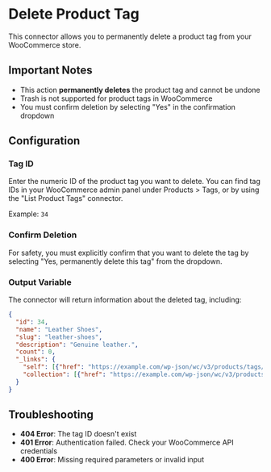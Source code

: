 # Delete Product Tag

This connector allows you to permanently delete a product tag from your WooCommerce store.

## Important Notes

- This action **permanently deletes** the product tag and cannot be undone
- Trash is not supported for product tags in WooCommerce
- You must confirm deletion by selecting "Yes" in the confirmation dropdown

## Configuration

### Tag ID

Enter the numeric ID of the product tag you want to delete. You can find tag IDs in your WooCommerce admin panel under Products > Tags, or by using the "List Product Tags" connector.

Example: `34`

### Confirm Deletion

For safety, you must explicitly confirm that you want to delete the tag by selecting "Yes, permanently delete this tag" from the dropdown.

### Output Variable

The connector will return information about the deleted tag, including:

```json
{
  "id": 34,
  "name": "Leather Shoes",
  "slug": "leather-shoes",
  "description": "Genuine leather.",
  "count": 0,
  "_links": {
    "self": [{"href": "https://example.com/wp-json/wc/v3/products/tags/34"}],
    "collection": [{"href": "https://example.com/wp-json/wc/v3/products/tags"}]
  }
}
```

## Troubleshooting

- **404 Error**: The tag ID doesn't exist
- **401 Error**: Authentication failed. Check your WooCommerce API credentials
- **400 Error**: Missing required parameters or invalid input